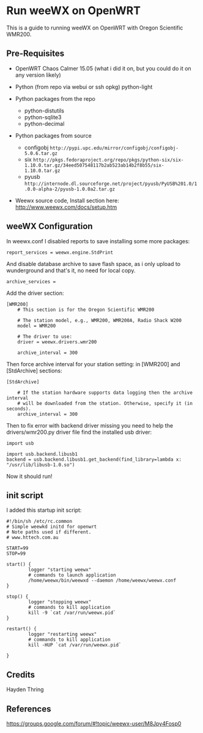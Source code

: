 # Run weeWX on OpenWRT

This is a guide to running weeWX on OpenWRT with Oregon Scientific WMR200.

## Pre-Requisites

* OpenWRT Chaos Calmer 15.05 (what i did it on, but you could do it on any version likely)

* Python (from repo via webui or ssh opkg) python-light

* Python packages from the repo
  * python-distutils
  * python-sqlite3
  * python-decimal

* Python packages from source
  * configobj 
    `http://pypi.upc.edu/mirror/configobj/configobj-5.0.6.tar.gz`
  * six 
    `http://pkgs.fedoraproject.org/repo/pkgs/python-six/six-1.10.0.tar.gz/34eed507548117b2ab523ab14b2f8b55/six-1.10.0.tar.gz`
  * pyusb 
    `http://internode.dl.sourceforge.net/project/pyusb/PyUSB%201.0/1.0.0-alpha-2/pyusb-1.0.0a2.tar.gz`

* Weewx source code, Install section here: http://www.weewx.com/docs/setup.htm

## weeWX Configuration

In weewx.conf I disabled reports to save installing some more packages: 

```
report_services = weewx.engine.StdPrint
```
And disable database archive to save flash space, as i only upload to wunderground and that's it, no need for local copy.
```
archive_services = 
```

Add the driver section:

```
[WMR200]
    # This section is for the Oregon Scientific WMR200
    
    # The station model, e.g., WMR200, WMR200A, Radio Shack W200
    model = WMR200
    
    # The driver to use:
    driver = weewx.drivers.wmr200
    
    archive_interval = 300
```

Then force archive interval for your station setting: in [WMR200] and [StdArchive] sections:

```
[StdArchive]
    
    # If the station hardware supports data logging then the archive interval
    # will be downloaded from the station. Otherwise, specify it (in seconds).
    archive_interval = 300
```

Then to fix error with backend driver missing you need to help the drivers/wmr200.py driver file find the installed usb driver:

```
import usb

import usb.backend.libusb1
backend = usb.backend.libusb1.get_backend(find_library=lambda x: "/usr/lib/libusb-1.0.so")
```

Now it should run!

## init script

I added this startup init script:

```
#!/bin/sh /etc/rc.common
# Simple weewkd initd for openwrt
# Note paths used if different.
# www.httech.com.au

START=99
STOP=99

start() {        
        logger "starting weewx"
        # commands to launch application
        /home/weewx/bin/weewxd --daemon /home/weewx/weewx.conf
}       

stop() {          
        logger "stopping weewx"
        # commands to kill application 
        kill -9 `cat /var/run/weewx.pid`        
}

restart() {          
        logger "restarting weewx"
        # commands to kill application 
        kill -HUP `cat /var/run/weewx.pid`
       
}
```

## Credits

Hayden Thring

## References

https://groups.google.com/forum/#!topic/weewx-user/M8Jpy4Fosp0
